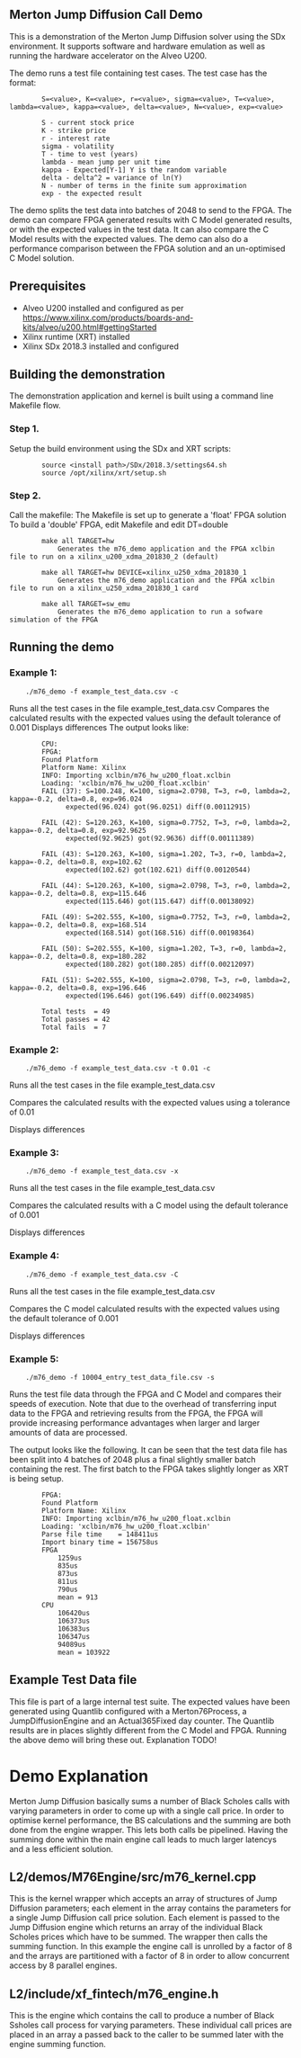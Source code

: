 ## Merton Jump Diffusion Call Demo
This is a demonstration of the Merton Jump Diffusion solver using the SDx environment.  It supports software and hardware emulation as well as running the hardware accelerator on the Alveo U200.

The demo runs a test file containing test cases. The test case has the format:

            S=<value>, K=<value>, r=<value>, sigma=<value>, T=<value>, lambda=<value>, kappa=<value>, delta=<value>, N=<value>, exp=<value>

            S - current stock price
            K - strike price
            r - interest rate
            sigma - volatility
            T - time to vest (years)
            lambda - mean jump per unit time
            kappa - Expected[Y-1] Y is the random variable
            delta - delta^2 = variance of ln(Y)
            N - number of terms in the finite sum approximation
            exp - the expected result

The demo splits the test data into batches of 2048 to send to the FPGA.
The demo can compare FPGA generated results with C Model generated results, or with the expected values in the test data. It can also compare the C Model results with the expected values.
The demo can also do a performance comparison between the FPGA solution and an un-optimised C Model solution.

## Prerequisites
- Alveo U200 installed and configured as per https://www.xilinx.com/products/boards-and-kits/alveo/u200.html#gettingStarted
- Xilinx runtime (XRT) installed
- Xilinx SDx 2018.3 installed and configured

## Building the demonstration
The demonstration application and kernel is built using a command line Makefile flow.

### Step 1.
Setup the build environment using the SDx and XRT scripts:

            source <install path>/SDx/2018.3/settings64.sh
            source /opt/xilinx/xrt/setup.sh

### Step 2.
Call the makefile:
The Makefile is set up to generate a 'float' FPGA solution
To build a 'double' FPGA, edit Makefile and edit DT=double

            make all TARGET=hw
                Generates the m76_demo application and the FPGA xclbin file to run on a xilinx_u200_xdma_201830_2 (default)

            make all TARGET=hw DEVICE=xilinx_u250_xdma_201830_1
                Generates the m76_demo application and the FPGA xclbin file to run on a xilinx_u250_xdma_201830_1 card

            make all TARGET=sw_emu
                Generates the m76_demo application to run a sofware simulation of the FPGA

## Running the demo
### Example 1:

        ./m76_demo -f example_test_data.csv -c
Runs all the test cases in the file example_test_data.csv
Compares the calculated results with the expected values using the default tolerance of 0.001
Displays differences
The output looks like:

            CPU:
            FPGA:
            Found Platform
            Platform Name: Xilinx
            INFO: Importing xclbin/m76_hw_u200_float.xclbin
            Loading: 'xclbin/m76_hw_u200_float.xclbin'
            FAIL (37): S=100.248, K=100, sigma=2.0798, T=3, r=0, lambda=2, kappa=-0.2, delta=0.8, exp=96.024
                  expected(96.024) got(96.0251) diff(0.00112915)

            FAIL (42): S=120.263, K=100, sigma=0.7752, T=3, r=0, lambda=2, kappa=-0.2, delta=0.8, exp=92.9625
                  expected(92.9625) got(92.9636) diff(0.00111389)

            FAIL (43): S=120.263, K=100, sigma=1.202, T=3, r=0, lambda=2, kappa=-0.2, delta=0.8, exp=102.62
                  expected(102.62) got(102.621) diff(0.00120544)

            FAIL (44): S=120.263, K=100, sigma=2.0798, T=3, r=0, lambda=2, kappa=-0.2, delta=0.8, exp=115.646
                  expected(115.646) got(115.647) diff(0.00138092)

            FAIL (49): S=202.555, K=100, sigma=0.7752, T=3, r=0, lambda=2, kappa=-0.2, delta=0.8, exp=168.514
                  expected(168.514) got(168.516) diff(0.00198364)

            FAIL (50): S=202.555, K=100, sigma=1.202, T=3, r=0, lambda=2, kappa=-0.2, delta=0.8, exp=180.282
                  expected(180.282) got(180.285) diff(0.00212097)

            FAIL (51): S=202.555, K=100, sigma=2.0798, T=3, r=0, lambda=2, kappa=-0.2, delta=0.8, exp=196.646
                  expected(196.646) got(196.649) diff(0.00234985)

            Total tests  = 49
            Total passes = 42
            Total fails  = 7


### Example 2:

        ./m76_demo -f example_test_data.csv -t 0.01 -c

Runs all the test cases in the file example_test_data.csv

Compares the calculated results with the expected values using a tolerance of 0.01

Displays differences

### Example 3:

        ./m76_demo -f example_test_data.csv -x

Runs all the test cases in the file example_test_data.csv

Compares the calculated results with a C model using the default tolerance of 0.001

Displays differences

### Example 4:

        ./m76_demo -f example_test_data.csv -C

Runs all the test cases in the file example_test_data.csv

Compares the C model calculated results with the expected values using the default tolerance of 0.001

Displays differences

### Example 5:

        ./m76_demo -f 10004_entry_test_data_file.csv -s

Runs the test file data through the FPGA and C Model and compares their speeds of execution. Note that due to the overhead of transferring input data to the FPGA and retrieving results from the FPGA, the FPGA will provide increasing performance advantages when larger and larger amounts of data are processed.

The output looks like the following. It can be seen that the test data file has been split into 4 batches of 2048 plus a final slightly smaller batch containing the rest. The first batch to the FPGA takes slightly longer as XRT is being setup.

            FPGA:
            Found Platform
            Platform Name: Xilinx
            INFO: Importing xclbin/m76_hw_u200_float.xclbin
            Loading: 'xclbin/m76_hw_u200_float.xclbin'
            Parse file time    = 148411us
            Import binary time = 156758us
            FPGA
                1259us
                835us
                873us
                811us
                790us
                mean = 913
            CPU
                106420us
                106373us
                106383us
                106347us
                94089us
                mean = 103922

## Example Test Data file
This file is part of a large internal test suite. The expected values have been generated using Quantlib configured with a Merton76Process, a JumpDiffusionEngine and an Actual365Fixed day counter. The Quantlib results are in places slightly different from the C Model and FPGA. Running the above demo will bring these out. Explanation TODO!

# Demo Explanation
Merton Jump Diffusion basically sums a number of Black Scholes calls with varying parameters in order to come up with a single call price. In order to optimise kernel performance, the BS calculations and the summing are both done from the engine wrapper. This lets both calls be pipelined. Having the summing done within the main engine call leads to much larger latencys and a less efficient solution.

## L2/demos/M76Engine/src/m76_kernel.cpp
This is the kernel wrapper which accepts an array of structures of Jump Diffusion parameters; each element in the array contains the parameters for a single Jump Diffusion call price solution. Each element is passed to the Jump Diffusion engine which returns an array of the individual Black Scholes prices which have to be summed. The wrapper then calls the summing function. In this example the engine call is unrolled by a factor of 8 and the arrays are partitioned with a factor of 8 in order to allow concurrent access by 8 parallel engines.

## L2/include/xf_fintech/m76_engine.h
This is the engine which contains the call to produce a number of Black Ssholes call process for varying parameters. These individual call prices are placed in an array a passed back to the caller to be summed later with the engine summing function.
